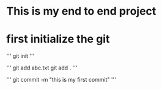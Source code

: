 # This is my end to end project

# first initialize the git

'''
git init
'''

'''
git add abc.txt
git add .
'''

'''
git commit -m "this is my first commit"
'''